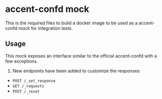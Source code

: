 # accent-confd mock

This is the required files to build a docker image to be used as a accent-confd mock
for integration tests.

## Usage

This mock exposes an interface similar to the official accent-confd with a few exceptions.

1. New endpoints have been added to customize the responses:

* `POST /_set_response`
* `GET /_requests`
* `POST /_reset`
